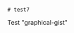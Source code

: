                                                                                                                                    # test7
Test "graphical-gist"